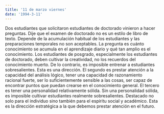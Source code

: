 ```yaml
---
title: '11 de marzo viernes'
date: '1994-3-11'
---
```


Dos estudiantes que solicitaron estudiantes de doctorado vinieron a hacer preguntas. Dije que el examen de doctorado no es un estilo de libro de texto. Depende de la acumulación habitual de los estudiantes y las preparaciones temporales no son aceptables. La pregunta es cuánto conocimiento se acumula en el aprendizaje diario y qué tan amplio es el conocimiento. Los estudiantes de posgrado, especialmente los estudiantes de doctorado, deben cultivar la creatividad, no los recuerdos del conocimiento muerto. De lo contrario, es imposible entrenar a estudiantes sobresalientes. Esta es una dirección. El segundo es prestar atención a la capacidad del análisis lógico, tener una capacidad de razonamiento racional fuerte, ser lo suficientemente sensible a las cosas, ser capaz de encontrar puntos que puedan crearse en el conocimiento general. El tercero es tener una personalidad relativamente sólida. Sin una personalidad sólida, es imposible cultivar estudiantes realmente sobresalientes. Destacado no solo para el individuo sino también para el espíritu social y académico. Esta es la dirección estratégica a la que debemos prestar atención en el futuro.

